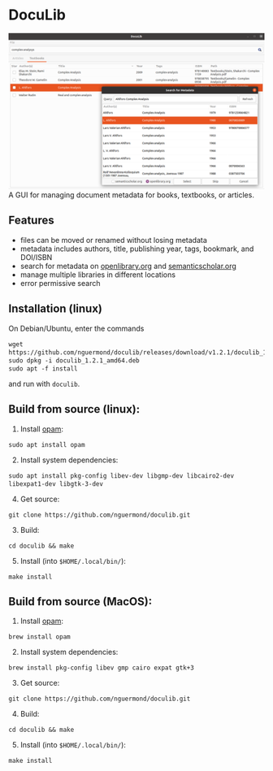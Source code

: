 # DocuLib
![screenshot.png](/icons/screenshot.png)
A GUI for managing document metadata for books, textbooks, or articles.

## Features
* files can be moved or renamed without losing metadata
* metadata includes authors, title, publishing year, tags, bookmark, and DOI/ISBN
* search for metadata on [openlibrary.org](https://openlibrary.org/) and [semanticscholar.org](https://www.semanticscholar.org/)
* manage multiple libraries in different locations
* error permissive search

## Installation (linux)
On Debian/Ubuntu, enter the commands
```
wget https://github.com/nguermond/doculib/releases/download/v1.2.1/doculib_1.2.1_amd64.deb
sudo dpkg -i doculib_1.2.1_amd64.deb
sudo apt -f install
```
and run with `doculib`.

## Build from source (linux):
1. Install [opam](https://opam.ocaml.org/):
```
sudo apt install opam
```
2. Install system dependencies:
```
sudo apt install pkg-config libev-dev libgmp-dev libcairo2-dev libexpat1-dev libgtk-3-dev
```
4. Get source:
```
git clone https://github.com/nguermond/doculib.git
```
3. Build:
```
cd doculib && make
```
5. Install (into `$HOME/.local/bin/`):
```
make install
```

## Build from source (MacOS):
1. Install [opam](https://opam.ocaml.org/):
```
brew install opam
```
2. Install system dependencies:
```
brew install pkg-config libev gmp cairo expat gtk+3
```
3. Get source:
```
git clone https://github.com/nguermond/doculib.git
```
4. Build:
```
cd doculib && make
```
5. Install (into `$HOME/.local/bin/`):
```
make install
```
